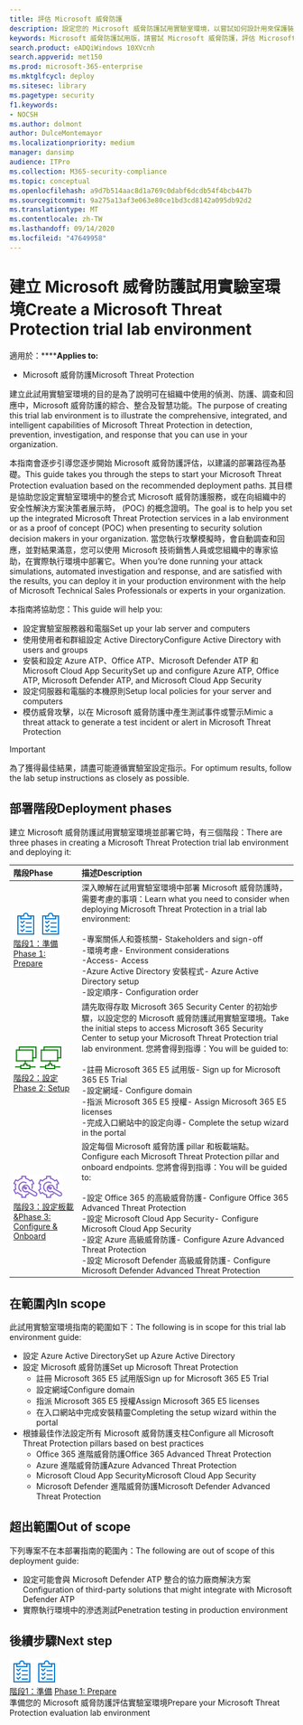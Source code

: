 ```yaml
---
title: 評估 Microsoft 威脅防護
description: 設定您的 Microsoft 威脅防護試用實驗室環境，以嘗試如何設計用來保護裝置、身分識別、資料和應用程式的協同威脅防護解決方案，可協助您的組織
keywords: Microsoft 威脅防護試用版，請嘗試 Microsoft 威脅防護，評估 Microsoft 威脅防護，Microsoft 威脅防護實驗室，網路安全性，高級持續性威脅，企業安全性，裝置，裝置，身分識別，使用者，資料，應用程式，事件，自動化調查和修正，高級搜尋
search.product: eADQiWindows 10XVcnh
search.appverid: met150
ms.prod: microsoft-365-enterprise
ms.mktglfcycl: deploy
ms.sitesec: library
ms.pagetype: security
f1.keywords:
- NOCSH
ms.author: dolmont
author: DulceMontemayor
ms.localizationpriority: medium
manager: dansimp
audience: ITPro
ms.collection: M365-security-compliance
ms.topic: conceptual
ms.openlocfilehash: a9d7b514aac8d1a769c0dabf6dcdb54f4bcb447b
ms.sourcegitcommit: 9a275a13af3e063e80ce1bd3cd8142a095db92d2
ms.translationtype: MT
ms.contentlocale: zh-TW
ms.lasthandoff: 09/14/2020
ms.locfileid: "47649958"
---
```

# <a name="create-a-microsoft-threat-protection-trial-lab-environment"></a><span data-ttu-id="57360-104">建立 Microsoft 威脅防護試用實驗室環境</span><span class="sxs-lookup"><span data-stu-id="57360-104">Create a Microsoft Threat Protection trial lab environment</span></span> 

<span data-ttu-id="57360-105">適用於：\*\*\*\*</span><span class="sxs-lookup"><span data-stu-id="57360-105">**Applies to:**</span></span>
- <span data-ttu-id="57360-106">Microsoft 威脅防護</span><span class="sxs-lookup"><span data-stu-id="57360-106">Microsoft Threat Protection</span></span>

<span data-ttu-id="57360-107">建立此試用實驗室環境的目的是為了說明可在組織中使用的偵測、防護、調查和回應中，Microsoft 威脅防護的綜合、整合及智慧功能。</span><span class="sxs-lookup"><span data-stu-id="57360-107">The purpose of creating this trial lab environment is to illustrate the comprehensive, integrated, and intelligent capabilities of Microsoft Threat Protection in detection, prevention, investigation, and response that you can use in your organization.</span></span> 

<span data-ttu-id="57360-108">本指南會逐步引導您逐步開始 Microsoft 威脅防護評估，以建議的部署路徑為基礎。</span><span class="sxs-lookup"><span data-stu-id="57360-108">This guide takes you through the steps to start your Microsoft Threat Protection evaluation based on the recommended deployment paths.</span></span> <span data-ttu-id="57360-109">其目標是協助您設定實驗室環境中的整合式 Microsoft 威脅防護服務，或在向組織中的安全性解決方案決策者展示時， (POC) 的概念證明。</span><span class="sxs-lookup"><span data-stu-id="57360-109">The goal is to help you set up the integrated Microsoft Threat Protection services in a lab environment or as a proof of concept (POC) when presenting to security solution decision makers in your organization.</span></span> <span data-ttu-id="57360-110">當您執行攻擊模擬時，會自動調查和回應，並對結果滿意，您可以使用 Microsoft 技術銷售人員或您組織中的專家協助，在實際執行環境中部署它。</span><span class="sxs-lookup"><span data-stu-id="57360-110">When you’re done running your attack simulations, automated investigation and response, and are satisfied with the results, you can deploy it in your production environment with the help of Microsoft Technical Sales Professionals or experts in your organization.</span></span> 

<span data-ttu-id="57360-111">本指南將協助您：</span><span class="sxs-lookup"><span data-stu-id="57360-111">This guide will help you:</span></span>
- <span data-ttu-id="57360-112">設定實驗室服務器和電腦</span><span class="sxs-lookup"><span data-stu-id="57360-112">Set up your lab server and computers</span></span>
- <span data-ttu-id="57360-113">使用使用者和群組設定 Active Directory</span><span class="sxs-lookup"><span data-stu-id="57360-113">Configure Active Directory with users and groups</span></span>
- <span data-ttu-id="57360-114">安裝和設定 Azure ATP、Office ATP、Microsoft Defender ATP 和 Microsoft Cloud App Security</span><span class="sxs-lookup"><span data-stu-id="57360-114">Set up and configure Azure ATP, Office ATP, Microsoft Defender ATP, and Microsoft Cloud App Security</span></span>
- <span data-ttu-id="57360-115">設定伺服器和電腦的本機原則</span><span class="sxs-lookup"><span data-stu-id="57360-115">Setup local policies for your server and computers</span></span>
- <span data-ttu-id="57360-116">模仿威脅攻擊，以在 Microsoft 威脅防護中產生測試事件或警示</span><span class="sxs-lookup"><span data-stu-id="57360-116">Mimic a threat attack to generate a test incident or alert in Microsoft Threat Protection</span></span>

>[!IMPORTANT]
><span data-ttu-id="57360-117">為了獲得最佳結果，請盡可能遵循實驗室設定指示。</span><span class="sxs-lookup"><span data-stu-id="57360-117">For optimum results, follow the lab setup instructions as closely as possible.</span></span>


## <a name="deployment-phases"></a><span data-ttu-id="57360-118">部署階段</span><span class="sxs-lookup"><span data-stu-id="57360-118">Deployment phases</span></span>

<span data-ttu-id="57360-119">建立 Microsoft 威脅防護試用實驗室環境並部署它時，有三個階段：</span><span class="sxs-lookup"><span data-stu-id="57360-119">There are three phases in creating a Microsoft Threat Protection trial lab environment and deploying it:</span></span>

|<span data-ttu-id="57360-120">階段</span><span class="sxs-lookup"><span data-stu-id="57360-120">Phase</span></span> | <span data-ttu-id="57360-121">描述</span><span class="sxs-lookup"><span data-stu-id="57360-121">Description</span></span> | 
|:-------|:-----|
| <span data-ttu-id="57360-122">![階段1：準備](../../media/prepare.png)</span><span class="sxs-lookup"><span data-stu-id="57360-122">![Phase 1: Prepare](../../media/prepare.png)</span></span><br>[<span data-ttu-id="57360-123">階段1：準備</span><span class="sxs-lookup"><span data-stu-id="57360-123">Phase 1: Prepare</span></span>](prepare-mtpeval.md)| <span data-ttu-id="57360-124">深入瞭解在試用實驗室環境中部署 Microsoft 威脅防護時，需要考慮的事項：</span><span class="sxs-lookup"><span data-stu-id="57360-124">Learn what you need to consider when deploying Microsoft Threat Protection in a trial lab environment:</span></span> <br><br><span data-ttu-id="57360-125">-專案關係人和簽核關</span><span class="sxs-lookup"><span data-stu-id="57360-125">- Stakeholders and sign-off</span></span> <br> <span data-ttu-id="57360-126">-環境考慮</span><span class="sxs-lookup"><span data-stu-id="57360-126">- Environment considerations</span></span> <br><span data-ttu-id="57360-127">-Access</span><span class="sxs-lookup"><span data-stu-id="57360-127">- Access</span></span> <br><span data-ttu-id="57360-128">-Azure Active Directory 安裝程式</span><span class="sxs-lookup"><span data-stu-id="57360-128">- Azure Active Directory setup</span></span> <br> <span data-ttu-id="57360-129">-設定順序</span><span class="sxs-lookup"><span data-stu-id="57360-129">- Configuration order</span></span>
|  <span data-ttu-id="57360-130">![階段2：設定](../../media/setup.png)</span><span class="sxs-lookup"><span data-stu-id="57360-130">![Phase 2: Setup](../../media/setup.png)</span></span> <br>[<span data-ttu-id="57360-131">階段2：設定</span><span class="sxs-lookup"><span data-stu-id="57360-131">Phase 2: Setup</span></span>](setup-mtpeval.md)|  <span data-ttu-id="57360-132">請先取得存取 Microsoft 365 Security Center 的初始步驟，以設定您的 Microsoft 威脅防護試用實驗室環境。</span><span class="sxs-lookup"><span data-stu-id="57360-132">Take the initial steps to access Microsoft 365 Security Center to setup your Microsoft Threat Protection trial lab environment.</span></span> <span data-ttu-id="57360-133">您將會得到指導：</span><span class="sxs-lookup"><span data-stu-id="57360-133">You will be guided to:</span></span><br><br><span data-ttu-id="57360-134">-註冊 Microsoft 365 E5 試用版</span><span class="sxs-lookup"><span data-stu-id="57360-134">- Sign up for Microsoft 365 E5 Trial</span></span> <br>  <span data-ttu-id="57360-135">-設定網域</span><span class="sxs-lookup"><span data-stu-id="57360-135">- Configure domain</span></span><br><span data-ttu-id="57360-136">-指派 Microsoft 365 E5 授權</span><span class="sxs-lookup"><span data-stu-id="57360-136">- Assign Microsoft 365 E5 licenses</span></span><br><span data-ttu-id="57360-137">-完成入口網站中的設定向導</span><span class="sxs-lookup"><span data-stu-id="57360-137">- Complete the setup wizard in the portal</span></span>|
|  <span data-ttu-id="57360-138">![階段3：設定板載 &](../../media/config-onboard.png)</span><span class="sxs-lookup"><span data-stu-id="57360-138">![Phase 3: Configure & Onboard](../../media/config-onboard.png)</span></span> <br>[<span data-ttu-id="57360-139">階段3：設定板載 &</span><span class="sxs-lookup"><span data-stu-id="57360-139">Phase 3: Configure & Onboard</span></span>](config-mtpeval.md) | <span data-ttu-id="57360-140">設定每個 Microsoft 威脅防護 pillar 和板載端點。</span><span class="sxs-lookup"><span data-stu-id="57360-140">Configure each Microsoft Threat Protection pillar and onboard endpoints.</span></span> <span data-ttu-id="57360-141">您將會得到指導：</span><span class="sxs-lookup"><span data-stu-id="57360-141">You will be guided to:</span></span><br><br><span data-ttu-id="57360-142">-設定 Office 365 的高級威脅防護</span><span class="sxs-lookup"><span data-stu-id="57360-142">- Configure Office 365 Advanced Threat Protection</span></span><br><span data-ttu-id="57360-143">-設定 Microsoft Cloud App Security</span><span class="sxs-lookup"><span data-stu-id="57360-143">- Configure Microsoft Cloud App Security</span></span><br><span data-ttu-id="57360-144">-設定 Azure 高級威脅防護</span><span class="sxs-lookup"><span data-stu-id="57360-144">- Configure Azure Advanced Threat Protection</span></span><br><span data-ttu-id="57360-145">-設定 Microsoft Defender 高級威脅防護</span><span class="sxs-lookup"><span data-stu-id="57360-145">- Configure Microsoft Defender Advanced Threat Protection</span></span> 


## <a name="in-scope"></a><span data-ttu-id="57360-146">在範圍內</span><span class="sxs-lookup"><span data-stu-id="57360-146">In scope</span></span>

<span data-ttu-id="57360-147">此試用實驗室環境指南的範圍如下：</span><span class="sxs-lookup"><span data-stu-id="57360-147">The following is in scope for this trial lab environment guide:</span></span>
-   <span data-ttu-id="57360-148">設定 Azure Active Directory</span><span class="sxs-lookup"><span data-stu-id="57360-148">Set up Azure Active Directory</span></span>
-   <span data-ttu-id="57360-149">設定 Microsoft 威脅防護</span><span class="sxs-lookup"><span data-stu-id="57360-149">Set up Microsoft Threat Protection</span></span>
    -   <span data-ttu-id="57360-150">註冊 Microsoft 365 E5 試用版</span><span class="sxs-lookup"><span data-stu-id="57360-150">Sign up for Microsoft 365 E5 Trial</span></span>
    -   <span data-ttu-id="57360-151">設定網域</span><span class="sxs-lookup"><span data-stu-id="57360-151">Configure domain</span></span>
    -   <span data-ttu-id="57360-152">指派 Microsoft 365 E5 授權</span><span class="sxs-lookup"><span data-stu-id="57360-152">Assign Microsoft 365 E5 licenses</span></span>
    -   <span data-ttu-id="57360-153">在入口網站中完成安裝精靈</span><span class="sxs-lookup"><span data-stu-id="57360-153">Completing the setup wizard within the portal</span></span>
-   <span data-ttu-id="57360-154">根據最佳作法設定所有 Microsoft 威脅防護支柱</span><span class="sxs-lookup"><span data-stu-id="57360-154">Configure all Microsoft Threat Protection pillars based on best practices</span></span>
    -   <span data-ttu-id="57360-155">Office 365 進階威脅防護</span><span class="sxs-lookup"><span data-stu-id="57360-155">Office 365 Advanced Threat Protection</span></span>
    -   <span data-ttu-id="57360-156">Azure 進階威脅防護</span><span class="sxs-lookup"><span data-stu-id="57360-156">Azure Advanced Threat Protection</span></span>
    -   <span data-ttu-id="57360-157">Microsoft Cloud App Security</span><span class="sxs-lookup"><span data-stu-id="57360-157">Microsoft Cloud App Security</span></span>
    -   <span data-ttu-id="57360-158">Microsoft Defender 進階威脅防護</span><span class="sxs-lookup"><span data-stu-id="57360-158">Microsoft Defender Advanced Threat Protection</span></span>

## <a name="out-of-scope"></a><span data-ttu-id="57360-159">超出範圍</span><span class="sxs-lookup"><span data-stu-id="57360-159">Out of scope</span></span>

<span data-ttu-id="57360-160">下列專案不在本部署指南的範圍內：</span><span class="sxs-lookup"><span data-stu-id="57360-160">The following are out of scope of this deployment guide:</span></span>

-   <span data-ttu-id="57360-161">設定可能會與 Microsoft Defender ATP 整合的協力廠商解決方案</span><span class="sxs-lookup"><span data-stu-id="57360-161">Configuration of third-party solutions that might integrate with Microsoft Defender ATP</span></span>
-   <span data-ttu-id="57360-162">實際執行環境中的滲透測試</span><span class="sxs-lookup"><span data-stu-id="57360-162">Penetration testing in production environment</span></span>

## <a name="next-step"></a><span data-ttu-id="57360-163">後續步驟</span><span class="sxs-lookup"><span data-stu-id="57360-163">Next step</span></span>
<span data-ttu-id="57360-164">![階段1：準備](../../media/prepare.png)</span><span class="sxs-lookup"><span data-stu-id="57360-164">![Phase 1: Prepare](../../media/prepare.png)</span></span> <br><span data-ttu-id="57360-165">[階段1：準備](prepare-mtpeval.md) 
</span><span class="sxs-lookup"><span data-stu-id="57360-165">[Phase 1: Prepare](prepare-mtpeval.md) 
</span></span><br> <span data-ttu-id="57360-166">準備您的 Microsoft 威脅防護評估實驗室環境</span><span class="sxs-lookup"><span data-stu-id="57360-166">Prepare your Microsoft Threat Protection evaluation lab environment</span></span>
